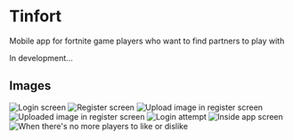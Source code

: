 # Tinfort

Mobile app for fortnite game players who want to find partners to play with

In development...

## Images
![Login screen](https://github.com/jcagz96/Tinfort_App/blob/master/Readme_images/1.jpg?raw=true)
![Register screen](https://github.com/jcagz96/Tinfort_App/blob/master/Readme_images/2.jpg?raw=true)
![Upload image in register screen](https://github.com/jcagz96/Tinfort_App/blob/master/Readme_images/4.jpg?raw=true)
![Uploaded image in register screen](https://github.com/jcagz96/Tinfort_App/blob/master/Readme_images/3.jpg?raw=true)
![Login attempt](https://github.com/jcagz96/Tinfort_App/blob/master/Readme_images/5.jpg?raw=true)
![Inside app screen](https://github.com/jcagz96/Tinfort_App/blob/master/Readme_images/6.jpg?raw=true)
![When there's no more players to like or dislike](https://github.com/jcagz96/Tinfort_App/blob/master/Readme_images/7.jpg?raw=true)